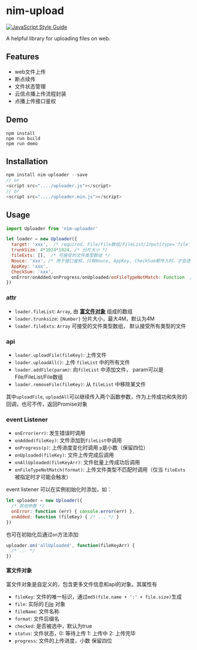 # nim-upload

[![JavaScript Style Guide](https://img.shields.io/badge/code_style-standard-brightgreen.svg)](https://standardjs.com)

A helpful library for uploading files on web.

## Features

- web文件上传
- 断点续传
- 文件状态管理
- 云信点播上传流程封装
- 点播上传接口鉴权

## Demo

```
npm install
npm run build
npm run demo
```

## Installation

```javascript
npm install nim-uploader --save
// or
<script src="..../uploader.js"></script>
// or
<script src="..../uploader.min.js"></script>
```

## Usage

```javascript
import Uploader from 'nim-uploader'

let loader = new Uploader({
  target: 'xxx',  /* required, File/File数组/FileList/Input[type='file']DOM */
  trunkSize: 4*1024*1024, /* 分片大小 */
  fileExts: [],  /* 可接受的文件类型数组 */
  Nouce: 'xxx', /* 用于接口鉴权，只有Nouce, AppKey, CheckSum都传入时，才会进行接口鉴权 */
  AppKey: 'xxx',
  CheckSum: 'xxx',
  onError/onAdded/onProgress/onUploaded/onFileTypeNotMatch: Function  /* 事件监听函数 */
})
```

### attr

- `loader.fileList`: `Array`, 由 **[富文件对象](#富文件对象)** 组成的数组
- `loader.trunksize`: `{Number}` 分片大小，最大4M，默认为4M
- `loader.fileExts`: `Array` 可接受的文件类型数组， 默认接受所有类型的文件

### api

- `loader.uploadFile(fileKey)`: 上传文件
- `loader.uploadAll()`: 上传 `fileList` 中的所有文件
- `loader.addFile(param)`: 向`fileList` 中添加文件， param可以是File/FileList/File数组
- `loader.removeFile(fileKey)`: 从 `fileList` 中移除某文件

其中`uploadFile`, `uploadAll`可以继续传入两个函数参数，作为上传成功和失败的回调，也可不传，返回Promise对象

### event Listener

- `onError(err)`: 发生错误时调用
- `onAdded(fileKey)`: 文件添加到`fileList`中调用
- `onProgress(p)`: 上传进度变化时调用 `p`是小数（保留四位）
- `onUploaded(fileKey)`: 文件上传完成后调用
- `onAllUploaded(fileKeyArr)`: 文件批量上传成功后调用
- `onFileTypeNotMatch(format)`: 上传文件类型不匹配时调用（仅当 `fileExts` 被指定时才可能会触发）

event listener 可以在实例初始化时添加，如：

```javascript
let uploader = new Uploader({
  /* 其他参数 */
  onError: function (err) { console.error(err) },
  onAdded: function (fileKey) { /* ... */ }
})
```

也可在初始化后通过`on`方法添加:

```javascript
uploader.on('allUploaded', function(fileKeyArr) {
  /* ... */
})
```

#### 富文件对象

富文件对象是自定义的，包含更多文件信息和api的对象。其属性有

- `fileKey`: 文件的唯一标识，通过`md5(file.name + ':' + file.size)`生成
- `file`: 实际的 [File](https://developer.mozilla.org/zh-CN/docs/Web/API/File) 对象
- `fileName`: 文件名称
- `format`: 文件后缀名
- `checked`: 是否被选中，默认为true
- `status`: 文件状态，0: 等待上传 1: 上传中 2: 上传完毕
- `progress`: 文件的上传进度，小数 保留四位
